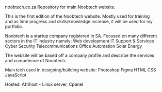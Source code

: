noobtech.co.za
Repository for main Noobtech website. 

This is the first edition of the Noobtech website. Mostly used for training and as time progress and skills/knowledge increase, it will be used for my portfolio. 

Noobtech is a startup company registered in SA. Focused on many different sectors in the IT industry namely:
Web development
IT Support & Services
Cyber Security
Telecommunications
Office Automation
Solar Energy

The website will be based off a company profile and describe the services and competence of Noobtech.

Main tech used in designing/building website:
Photoshop
Figma
HTML
CSS
JavaScript

Hosted:
Afrihost - Linux server, Cpanel
